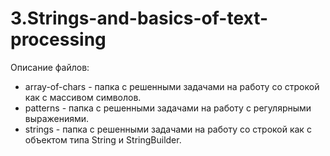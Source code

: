 # 3.Strings-and-basics-of-text-processing

Описание файлов:

 - array-of-chars  - папка с решенными задачами на работу со строкой как с массивом символов.
 - patterns - папка с решенными задачами на работу с регулярными выражениями.
 - strings - папка с решенными задачами на работу со строкой как с объектом типа String и StringBuilder.
